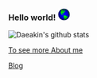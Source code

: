 ### Hello world!&nbsp;<img src="https://github.com/Kinetic27/Kinetic27/blob/master/earth.gif" width="24px">

![Daeakin's github stats](https://github-readme-stats.vercel.app/api?username=Daeakin&show_icons=true)


[To see more About me](https://donghyeon.dev/resume)

[Blog](https://donghyeon.dev/)
